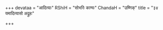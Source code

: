 +++
devataa = "आदित्याः"
RShiH = "सोभरिः काण्वः"
ChandaH = "उष्णिक्"
title = "३४ यमादित्यासो अद्रुहः"

+++

